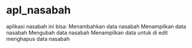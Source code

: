 # apl_nasabah
aplikasi nasabah ini bisa:
Menambahkan data nasabah
Menampilkan data nasabah
Mengubah data nasabah
Menampilkan data untuk di edit
menghapus data nasabah
